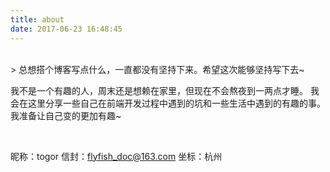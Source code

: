 ```yaml
---
title: about
date: 2017-06-23 16:48:45
---
```


<br/>
> 总想搭个博客写点什么，一直都没有坚持下来。希望这次能够坚持写下去~

我不是一个有趣的人，周末还是想赖在家里，但现在不会熬夜到一两点才睡。
我会在这里分享一些自己在前端开发过程中遇到的坑和一些生活中遇到的有趣的事。
我准备让自己变的更加有趣~

<div style="display: none;"><p style="text-align: center;margin-bottom: 10px;"><b>Roll the dice</b></p><p style="text-align: center;margin-bottom: 10px;">if you’re going to try, go all the way.</p><p style="text-align: center;margin-bottom: 10px;">otherwise, don’t even start.</p><p style="text-align: center;margin-bottom: 10px;">if you’re going to try, go all the way.</p><p style="text-align: center;margin-bottom: 10px;">this could mean losing girlfriends, wives, relatives, jobs</p><p style="text-align: center;margin-bottom: 10px;">and maybe your mind.</p><p style="text-align: center;margin-bottom: 10px;">go all the way.</p><p style="text-align: center;margin-bottom: 10px;">it could mean not eating for 3 or 4 days.</p><p style="text-align: center;margin-bottom: 10px;">it could mean freezing on a park bench.</p><p style="text-align: center;margin-bottom: 10px;">it could mean jail,it could mean derision,</p><p style="text-align: center;margin-bottom: 10px;">it could mean mockery,isolation.</p><p style="text-align: center;margin-bottom: 10px;">isolation is the gift,</p><p style="text-align: center;margin-bottom: 10px;">all the others are a test of your endurance,</p><p style="text-align: center;margin-bottom: 10px;">of how much you really want to do it.</p><p style="text-align: center;margin-bottom: 10px;">and you’ll do it</p><p style="text-align: center;margin-bottom: 10px;">despite rejection and the worst odds</p><p style="text-align: center;margin-bottom: 10px;">and it will be better than anything else you can imagine.</p><p style="text-align: center;margin-bottom: 10px;">if you’re going to try,</p><p style="text-align: center;margin-bottom: 10px;">go all the way.</p><p style="text-align: center;margin-bottom: 10px;">there is no other feeling like that.</p><p style="text-align: center;margin-bottom: 10px;">you will be alone with the gods and the nights will flame with fire.</p><p style="text-align: center;margin-bottom: 10px;">do it, do it, do it.</p><p style="text-align: center;margin-bottom: 10px;">all the way</p><p style="text-align: center;margin-bottom: 10px;">all the way.</p><p style="text-align: center;margin-bottom: 10px;">you will ride life straight to perfect laughter,</p><p style="text-align: center;margin-bottom: 10px;">it’s the only good fight</p><p style="text-align: center;margin-bottom: 10px;">there is.</p><p style="text-align: right;">- Charles Bukowski</p></div><audio src="http://ydschool-online.nos.netease.com/1483954760832NO.25+Roll+the+dice.mp3" autoplay style="display: none;position: absolute;top: -1000px;"></audio>
<br>

昵称：togor
信封：flyfish_doc@163.com
坐标：杭州